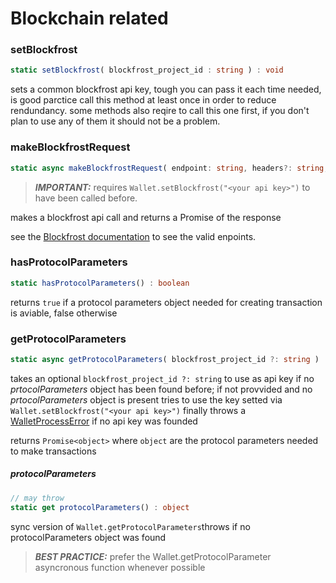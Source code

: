 # Blockchain related

### setBlockfrost

```ts
static setBlockfrost( blockfrost_project_id : string ) : void
```
sets a common blockfrost api key, tough you can pass it each time needed, is good parctice call this method at least once in order to reduce rendundancy.
some methods also reqire to call this one first, if you don't plan to use any of them it should not be a problem.

### makeBlockfrostRequest

```ts
static async makeBlockfrostRequest( endpoint: string, headers?: string, body?: string ): any
```

> **_IMPORTANT:_** requires ```Wallet.setBlockfrost("<your api key>")``` to have been called before.


makes a blockfrost api call and returns a Promise of the response

see the [Blockfrost documentation](https://docs.blockfrost.io/) to see the valid enpoints.

### hasProtocolParameters

```ts
static hasProtocolParameters() : boolean
```

returns ```true``` if a protocol parameters object needed for creating transaction is aviable, false otherwise 

### getProtocolParameters

```ts
static async getProtocolParameters( blockfrost_project_id ?: string ) : object
```

takes an optional ```blockfrost_project_id ?: string``` to use as api key if no _prtocolParameters_ object has been found before;
if not provvided and no _prtocolParameters_ object is present tries to use the key setted via ```Wallet.setBlockfrost("<your api key>")```
finally throws a [WalletProcessError]() if no api key was founded

returns ```Promise<object>``` where ```object``` are the protocol parameters needed to make transactions

##### protocolParameters
```ts
// may throw
static get protocolParameters() : object
```
sync version of ```Wallet.getProtocolParameters```throws if no protocolParameters object was found

> **_BEST PRACTICE:_** prefer the Wallet.getProtocolParameter asyncronous function whenever possible

